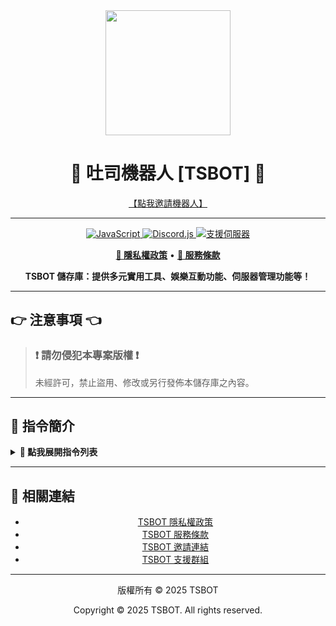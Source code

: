 <div align="center">
  <img src="https://api.tsbot.ddns-ip.net/icon.png" width="200px" />
  
  <h1>🍞 吐司機器人 [TSBOT] 🍞</h1>
  
  <p><a href="https://invite.tsbot.ddns-ip.net/">【點我邀請機器人】</a></p>
</div>

---

<div align="center">

<a href="https://nodejs.org/">
  <img alt="JavaScript" src="https://img.shields.io/badge/語言-JavaScript-yellow.svg?style=for-the-badge&logo=javascript" />
</a>
<a href="https://discord.js.org/">
  <img alt="Discord.js" src="https://img.shields.io/badge/框架-Discord.js-blue.svg?style=for-the-badge&logo=discord" />
</a>
<a href="https://discord.tsbot.ddns-ip.net">
  <img alt="支援伺服器" src="https://img.shields.io/discord/123456789012345678?style=for-the-badge&logo=discord&label=%E6%94%AF%E6%8F%B4%E4%BC%BA%E6%9C%8D%E5%99%A8" />
</a>

</div>

<div align="center">
  <p>
    <a href="https://tsbot.ddns-ip.net/privacypolicy"><b>🔗 隱私權政策</b></a> • 
    <a href="https://tsbot.ddns-ip.net/tos"><b>🔗 服務條款</b></a>
  </p>
  <p><b>TSBOT 儲存庫：提供多元實用工具、娛樂互動功能、伺服器管理功能等！</b></p>
</div>

---

## 👉 注意事項 👈

> ### ❗ 請勿侵犯本專案版權 ❗  
> 未經許可，禁止盜用、修改或另行發佈本儲存庫之內容。

---

## 📜 指令簡介

<details>
<summary><b>📂 點我展開指令列表</b></summary>

<br>

- ✳️ `/圖片系統-生成圖片`  
- ✳️ `/資訊系統-查詢mc伺服器狀態`

<br>

✳️ 想查看更多指令嗎？試試輸入 `/help`！

</details>

---

## 🔗 相關連結

<div align="center">

- <a href="https://tsbot.ddns-ip.net/privacypolicy">TSBOT 隱私權政策</a>  
- <a href="https://tsbot.ddns-ip.net/tos">TSBOT 服務條款</a>  
- <a href="https://invite.tsbot.ddns-ip.net/">TSBOT 邀請連結</a>  
- <a href="https://discord.tsbot.ddns-ip.net/">TSBOT 支援群組</a>

</div>

---

<div align="center">
  <p>版權所有 © 2025 TSBOT</p>
  <p>Copyright © 2025 TSBOT. All rights reserved.</p>
</div>
